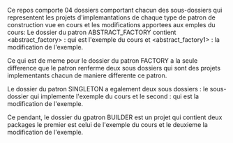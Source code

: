 Ce repos comporte 04 dossiers comportant chacun des sous-dossiers qui representent les projets d'implemantations de chaque type de patron de construction vue en cours et les modifications apportees aux emples du cours:
Le dossier du patron ABSTRACT_FACTORY contient <abstract_factory> : qui est l'exemple du cours et <abstract_factory1> : la modification de l'exemple.

Ce qui est de meme pour le dossier du patron FACTORY a la seule difference que le patron <factory> renferme deux sous dossiers qui sont des projets implementants chacun de maniere differente ce patron.

Le dossier du patron SINGLETON a egalement deux sous dossiers : le sous-dossier <singleton> qui implemente l'exemple du cours et le second : <arithmetique> qui est la modification de l'exemple. 

Ce pendant, le dossier du gpatron BUILDER est un projet qui contient deux packages le premier <builder> est celui de l'exemple du cours et le deuxieme <builder2> la modification de l'exemple.